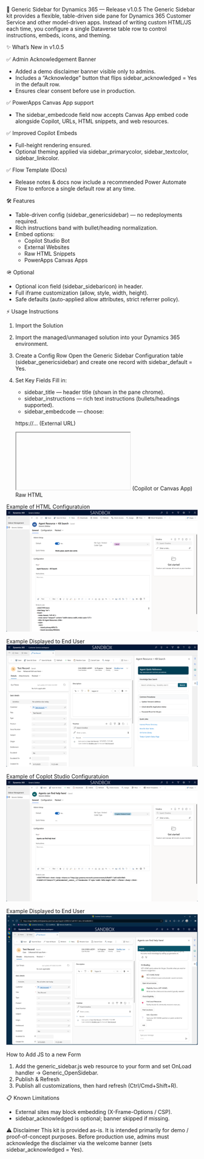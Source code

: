 🚀 Generic Sidebar for Dynamics 365 — Release v1.0.5
The Generic Sidebar kit provides a flexible, table-driven side pane for Dynamics 365 Customer Service and other model-driven apps.
Instead of writing custom HTML/JS each time, you configure a single Dataverse table row to control instructions, embeds, icons, and theming.

✨ What’s New in v1.0.5

✅ Admin Acknowledgement Banner
* Added a demo disclaimer banner visible only to admins.
* Includes a “Acknowledge” button that flips sidebar_acknowledged = Yes in the default row.
* Ensures clear consent before use in production.

✅ PowerApps Canvas App support
* The sidebar_embedcode field now accepts Canvas App embed code alongside Copilot, URLs, HTML snippets, and web resources.

✅ Improved Copilot Embeds
* Full-height rendering ensured.
* Optional theming applied via sidebar_primarycolor, sidebar_textcolor, sidebar_linkcolor.

✅ Flow Template (Docs)
* Release notes & docs now include a recommended Power Automate Flow to enforce a single default row at any time.

🛠 Features
* Table-driven config (sidebar_genericsidebar) — no redeployments required.
* Rich instructions band with bullet/heading normalization.
* Embed options:
  * Copilot Studio Bot
  * External Websites
  * Raw HTML Snippets
  * PowerApps Canvas Apps

🪖 Optional
* Optional icon field (sidebar_sidebaricon) in header.
* Full iframe customization (allow, style, width, height).
* Safe defaults (auto-applied allow attributes, strict referrer policy).


⚡ Usage Instructions
1. Import the Solution
2. Import the managed/unmanaged solution into your Dynamics 365 environment.
3. Create a Config Row
   Open the Generic Sidebar Configuration table (sidebar_genericsidebar) and create one record with sidebar_default = Yes.
4. Set Key Fields
   Fill in:
   * sidebar_title — header title (shown in the pane chrome).
   * sidebar_instructions — rich text instructions (bullets/headings supported).
   * sidebar_embedcode — choose:

   https://... (External URL)
   <iframe ...></iframe> (Copilot or Canvas App)
   Raw HTML

Example of HTML Configuratuion
![Import Solution Screenshot](./screenshots/Generic.Sidebar.Admin.HTML.png)

Example Displayed to End User
![Import Solution Screenshot](./screenshots/Generic.Sidebar.Admin.HTML.Embed.png)


Example of Coplot Studio Configuratuion
![Import Solution Screenshot](./screenshots/Generic.Sidebar.Admin.CSStudio.Embed.png)

Example Displayed to End User
![Import Solution Screenshot](./screenshots/Generic.Sidebar.CopilotStudio.Embed.png)


How to Add JS to a new Form
1. Add the generic_sidebar.js web resource to your form and set OnLoad handler → Generic_OpenSidebar.
2. Publish & Refresh
3. Publish all customizations, then hard refresh (Ctrl/Cmd+Shift+R).

📋 Known Limitations
* External sites may block embedding (X-Frame-Options / CSP).
* sidebar_acknowledged is optional; banner skipped if missing.


⚠️ Disclaimer
This kit is provided as-is. It is intended primarily for demo / proof-of-concept purposes.
Before production use, admins must acknowledge the disclaimer via the welcome banner (sets sidebar_acknowledged = Yes).
